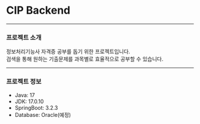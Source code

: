# CIP Backend

---

### 프로젝트 소개
정보처리기능사 자격증 공부를 돕기 위한 프로젝트입니다.  
검색을 통해 원하는 기출문제를 과목별로 효율적으로 공부할 수 있습니다.

---

### 프로젝트 정보
* Java: 17
* JDK: 17.0.10
* SpringBoot: 3.2.3
* Database: Oracle(예정)
